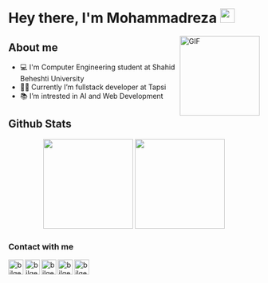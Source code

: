 # Hey there, I'm Mohammadreza <img src="https://github.com/TheDudeThatCode/TheDudeThatCode/blob/master/Assets/Hi.gif" width="29px">

<img align="right" alt="GIF" height="160px" src="https://media.giphy.com/media/du3J3cXyzhj75IOgvA/giphy.gif" />

## About me
- 💻 I'm Computer Engineering student at Shahid Beheshti University
- 👨‍💻 Currently I’m fullstack developer at Tapsi
- 📚 I’m intrested in AI and Web Development


## Github Stats

<p align="center">
<img height="180em" src="https://github-readme-stats.vercel.app/api?username=mrp-78&show_icons=true&theme=radical" />
<img height="180em" src="https://github-readme-stats.vercel.app/api/top-langs/?username=mrp-78&layout=compact&theme=radical" />
</p>

### Contact with me

[<img align="left" alt="bilgehangecici.site" height="30px" src="https://user-images.githubusercontent.com/50163984/109425230-9268e700-79fc-11eb-9928-f96e55a88af9.png" />][website]
[<img align="left" alt="bilgehangecici | LinkedIn" height="30px" src="https://www.flaticon.com/svg/static/icons/svg/725/725337.svg"/>][linkedin]
[<img align="left" alt="bilgehangecici | Instagram" height="30px" src="https://image.flaticon.com/icons/svg/725/725278.svg" />][instagram]
[<img align="left" alt="bilgehangecici | Instagram" height="30px" src="https://user-images.githubusercontent.com/50163984/109425021-84669680-79fb-11eb-8973-52d0d859ae28.png" />][gmail]
[<img align="left" alt="bilgehangecici | Instagram" height="30px" src="https://user-images.githubusercontent.com/50163984/109425418-65690400-79fd-11eb-83aa-f9e240078a16.png" />][kaggle]


[website]: https://mystifying-hawking-a2cfef.netlify.app/
[instagram]: https://www.instagram.com/mrp_78_/
[linkedin]: https://www.linkedin.com/in/mohammad-reza-pakzadian-72b13b197/
[gmail]: mailto:pakzadianmrp@gmail.com
[kaggle]: https://www.kaggle.com/mrpakzad
